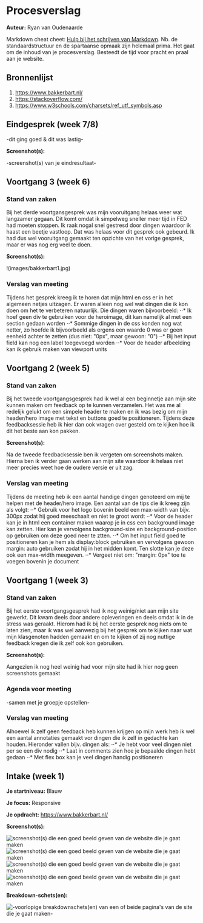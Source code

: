 # Procesverslag
**Auteur:** Ryan van Oudenaarde

Markdown cheat cheet: [Hulp bij het schrijven van Markdown](https://github.com/adam-p/markdown-here/wiki/Markdown-Cheatsheet). Nb. de standaardstructuur en de spartaanse opmaak zijn helemaal prima. Het gaat om de inhoud van je procesverslag. Besteedt de tijd voor pracht en praal aan je website.



## Bronnenlijst
1. https://www.bakkerbart.nl/
2. https://stackoverflow.com/
3. https://www.w3schools.com/charsets/ref_utf_symbols.asp



## Eindgesprek (week 7/8)

-dit ging goed & dit was lastig-

**Screenshot(s):**


-screenshot(s) van je eindresultaat-



## Voortgang 3 (week 6)

### Stand van zaken

Bij het derde voortgansgesprek was mijn vooruitgang helaas weer wat langzamer gegaan. Dit komt omdat ik simpelweg sneller meer tijd in FED had moeten stoppen. Ik raak nogal snel gestresd door dingen waardoor ik haast een beetje vastloop. Dat was helaas voor dit gesprek ook gebeurd. Ik had dus wel vooruitgang gemaakt ten opzichte van het vorige gesprek, maar er was nog erg veel te doen.

**Screenshot(s):**

!(images/bakkerbart1.jpg)


### Verslag van meeting

Tijdens het gesprek kreeg ik te horen dat mijn html en css er in het algemeen netjes uitzagen. Er waren alleen nog wel wat dingen die ik kon doen om het te verbeteren natuurlijk. Die dingen waren bijvoorbeeld:
⋅⋅* Ik hoef geen div te gebruiken voor de heroimage, dit kan namelijk al met een section gedaan worden
⋅⋅* Sommige dingen in de css konden nog wat netter, zo hoefde ik bijvoorbeeld als ergens een waarde 0 was er geen eenheid achter te zetten (dus niet: "0px", maar gewoon: "0")
⋅⋅* Bij het input field kan nog een label toegevoegd worden
⋅⋅* Voor de header afbeelding kan ik gebruik maken van viewport units



## Voortgang 2 (week 5)

### Stand van zaken

Bij het tweede voortgangsgesprek had ik wel al een beginnetje aan mijn site kunnen maken om feedback op te kunnen verzamelen. Het was me al redelijk gelukt om een simpele
header te maken en ik was bezig om mijn header/hero image met tekst en buttons goed te positioneren. Tijdens deze feedbacksessie heb ik hier dan ook vragen over gesteld om te kijken hoe ik dit het beste aan kon pakken.

**Screenshot(s):**

Na de tweede feedbacksessie ben ik vergeten om screenshots maken. Hierna ben ik verder gaan werken aan mijn site waardoor ik helaas niet meer precies weet hoe de oudere versie er uit zag.


### Verslag van meeting

Tijdens de meeting heb ik een aantal handige dingen genoteerd om mij te helpen met de header/hero image. Een aantal van de tips die ik kreeg zijn als volgt:
⋅⋅* Gebruik voor het logo bovenin beeld een max-width van bijv. 300px zodat hij goed meeschaalt en niet te groot wordt
⋅⋅* Voor de header kan je in html een container maken waarop je in css een background image kan zetten. Hier kan je vervolgens background-size en background-position op gebruiken om deze goed neer te ztten.
⋅⋅* Om het input field goed te positioneren kan je hem als display:block gebruiken en vervolgens gewoon margin: auto gebruiken zodat hij in het midden komt. Ten slotte kan je deze ook een max-width meegeven.
⋅⋅* Vergeet niet om: "margin: 0px" toe te voegen bovenin je document




## Voortgang 1 (week 3)

### Stand van zaken

Bij het eerste voortgangsgesprek had ik nog weinig/niet aan mijn site gewerkt.
Dit kwam deels door andere opleveringen en deels omdat ik in de stress was geraakt.
Hierom had ik bij het eerste gesprek nog niets om te laten zien, maar ik was wel aanwezig bij het gesprek om te kijken naar wat mijn klasgenoten hadden gemaakt en om te kijken of zij nog nuttige feedback kregen die ik zelf ook kon gebruiken.

**Screenshot(s):**

Aangezien ik nog heel weinig had voor mijn site had ik hier nog geen screenshots gemaakt

### Agenda voor meeting

-samen met je groepje opstellen-

### Verslag van meeting

Alhoewel ik zelf geen feedback heb kunnen krijgen op mijn werk heb ik wel een aantal annotaties gemaakt vor dingen die ik zelf in gedachte kan houden. Hieronder vallen bijv. dingen als:
⋅⋅* Je hebt voor veel dingen niet per se een div nodig
⋅⋅* Laat in comments zien hoe je bepaalde dingen hebt gedaan
⋅⋅* Met flex box kan je veel dingen handig positioneren



## Intake (week 1)

**Je startniveau:** Blauw

**Je focus:** Responsive

**Je opdracht:** https://www.bakkerbart.nl/

**Screenshot(s):** 

![screenshot(s) die een goed beeld geven van de website die je gaat maken](images/bakkerbart1.jpg)
![screenshot(s) die een goed beeld geven van de website die je gaat maken](images/bakkerbart2.jpg)
![screenshot(s) die een goed beeld geven van de website die je gaat maken](images/bakkerbart3.jpg)
![screenshot(s) die een goed beeld geven van de website die je gaat maken](images/bakkerbart4.jpg)

**Breakdown-schets(en):**

![-voorlopige breakdownschets(en) van een of beide pagina's van de site die je gaat maken-](images/bakkerbartbreakdownschets.png)
